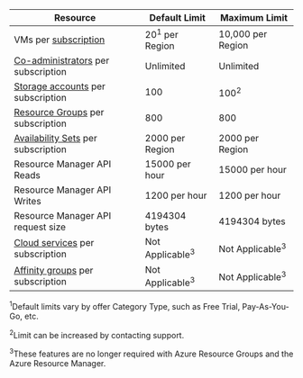 Resource|Default Limit|Maximum Limit
---|---|---
VMs per [subscription](/documentation/articles/billing-buy-sign-up-azure-subscription/)|20<sup>1</sup> per Region|10,000 per Region
[Co-administrators](/documentation/articles/billing-add-change-azure-subscription-administrator/) per subscription|Unlimited|Unlimited
[Storage accounts](/documentation/articles/storage-create-storage-account/) per subscription|100|100<sup>2</sup>
[Resource Groups](/documentation/articles/resource-group-overview/) per subscription|800|800
[Availability Sets](../virtual-machines/virtual-machines-manage-availability.md#configure-multiple-virtual-machines-in-an-availability-set-for-redundancy) per subscription|2000 per Region|2000 per Region
Resource Manager API Reads|15000 per hour|15000 per hour
Resource Manager API Writes|1200 per hour|1200 per hour
Resource Manager API request size|4194304 bytes|4194304 bytes
[Cloud services](/documentation/articles/cloud-services-choose-me/) per subscription|Not Applicable<sup>3</sup>|Not Applicable<sup>3</sup>
[Affinity groups](/documentation/articles/virtual-networks-migrate-to-regional-vnet/) per subscription|Not Applicable<sup>3</sup>|Not Applicable<sup>3</sup>

<sup>1</sup>Default limits vary by offer Category Type, such as Free Trial, Pay-As-You-Go,  etc.

<sup>2</sup>Limit can be increased by contacting support.

<sup>3</sup>These features are no longer required with Azure Resource Groups and the Azure Resource Manager.
